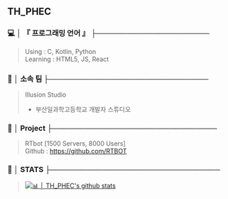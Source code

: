 ## TH_PHEC
### 💻 │ 『 프로그래밍 언어 』 ├──────────────────────
> Using : C, Kotlin, Python  
> Learning : HTML5, JS, React

### 👫 │ 소속 팀 ├───────────────────────────────
> Illusion Studio
> - 부산일과학고등학교 개발자 스튜디오  

### 📩 │ Project ├────────────────────────────────
> RTbot [1500 Servers, 8000 Users]  
Github : https://github.com/RTBOT

### 📢 │ STATS ├─────────────────────────────────
> [![📊 │ TH_PHEC's github stats](https://github-readme-stats.vercel.app/api?username=gimon0330)](https://github.com/anuraghazra/github-readme-stats)
